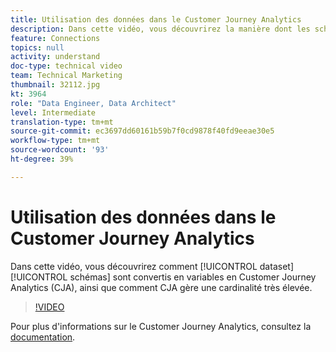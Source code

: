 ```yaml
---
title: Utilisation des données dans le Customer Journey Analytics
description: Dans cette vidéo, vous découvrirez la manière dont les schémas de jeux de données sont traduits en variables au sein d’Adobe Customer Journey Analytics (CJA) et comment CJA gère une cardinalité très élevée.
feature: Connections
topics: null
activity: understand
doc-type: technical video
team: Technical Marketing
thumbnail: 32112.jpg
kt: 3964
role: "Data Engineer, Data Architect"
level: Intermediate
translation-type: tm+mt
source-git-commit: ec3697dd60161b59b7f0cd9878f40fd9eeae30e5
workflow-type: tm+mt
source-wordcount: '93'
ht-degree: 39%

---
```



# Utilisation des données dans le Customer Journey Analytics

Dans cette vidéo, vous découvrirez comment [!UICONTROL dataset] [!UICONTROL schémas] sont convertis en variables en Customer Journey Analytics (CJA), ainsi que comment CJA gère une cardinalité très élevée.

>[!VIDEO](https://video.tv.adobe.com/v/32112/?quality=12)

Pour plus d&#39;informations sur le Customer Journey Analytics, consultez la [documentation](https://docs.adobe.com/content/help/fr-FR/analytics-platform/using/cja-landing.html).
